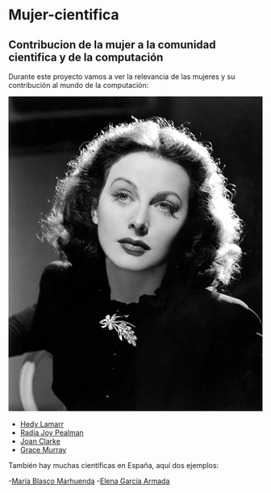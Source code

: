 # Mujer-cientifica
## Contribucion de la mujer a la comunidad cientifica y de la computación

Durante este proyecto vamos a ver la relevancia de las mujeres y su contribución al mundo de la computación:

![Hedy Lamarr](/Imagenes/Hedy_Lamarr_in_The_Heavenly_Body_1944.jpg)
- [Hedy Lamarr](HedyLamarr.md)
- [Radia Joy Pealman](RadiaJP.md)
- [Joan Clarke](JoanC.md)
- [Grace Murray](GraceM.md)

También hay muchas científicas en España, aquí dos ejemplos:

-[María Blasco Marhuenda](MariaBM.md)
-[Elena García Armada](ElenaGA.md)

